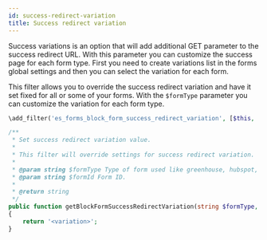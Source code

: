 ```yaml
---
id: success-redirect-variation
title: Success redirect variation
---
```


Success variations is an option that will add additional GET parameter to the success redirect URL. With this parameter you can customize the success page for each form type. First you need to create variations list in the forms global settings and then you can select the variation for each form.

This filter allows you to override the success redirect variation and have it set fixed for all or some of your forms. With the `$formType` parameter you can customize the variation for each form type.

```php
\add_filter('es_forms_block_form_success_redirect_variation', [$this, 'getBlockFormSuccessRedirectVariation'], 10, 2);

/**
 * Set success redirect variation value.
 *
 * This filter will override settings for success redirect variation.
 *
 * @param string $formType Type of form used like greenhouse, hubspot, etc.
 * @param string $formId Form ID.
 *
 * @return string
 */
public function getBlockFormSuccessRedirectVariation(string $formType, string $formId): string
{
	return '<variation>';
}
```
